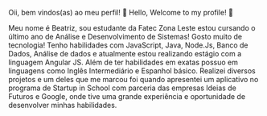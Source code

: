 Oii, bem vindos(as) ao meu perfil! 👋
Hello, Welcome to my profile! 👋

Meu nome é Beatriz, sou estudante da Fatec Zona Leste estou cursando o último ano de Análise e Desenvolvimento de Sistemas!
Gosto muito de tecnologia! Tenho habilidades com JavaScript, Java, Node.Js, Banco de Dados, Análise de dados e atualmente 
estou realizando estágio com a linguagem Angular JS. Além de ter habilidades em exatas possuo em linguagens como Inglês 
Intermediário e Espanhol básico.
Realizei diversos projetos e um deles que me marcou foi quando apresentei um aplicativo no programa de Startup in School com 
parceria das empresas Ideias de Futuros e Google, onde tive uma grande experiência e oportunidade de desenvolver minhas habilidades.

